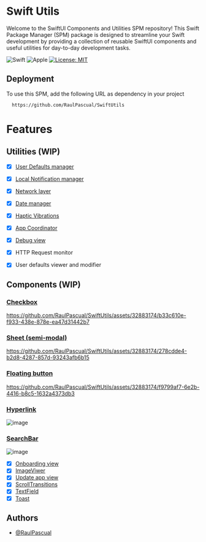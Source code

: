 # Swift Utils

Welcome to the SwiftUI Components and Utilities SPM repository! This Swift Package Manager (SPM) package is designed to streamline your Swift development by providing a collection of reusable SwiftUI components and useful utilities for day-to-day development tasks.

![Swift](https://img.shields.io/badge/swift-F54A2A?style=for-the-badge&logo=swift&logoColor=white) ![Apple](https://img.shields.io/badge/Apple-%23000000.svg?style=for-the-badge&logo=apple&logoColor=white)
[![License: MIT](https://img.shields.io/badge/License-MIT-yellow.svg)](https://opensource.org/licenses/MIT)

## Deployment

To use this SPM, add the following URL as dependency in your project

```
  https://github.com/RaulPascual/SwiftUtils
```
# Features

## Utilities (WIP)
- [x]  [User Defaults manager](https://github.com/RaulPascual/SwiftUtils/blob/main/Sources/SwiftUtils/UserDefaultsManager.swift)
- [x]  [Local Notification manager](https://github.com/RaulPascual/SwiftUtils/blob/main/Sources/SwiftUtils/NotificationManager.swift) 
- [x]  [Network layer](https://github.com/RaulPascual/SwiftUtils/tree/main/Sources/SwiftUtils/Network)
- [x]  [Date manager](https://github.com/RaulPascual/SwiftUtils/blob/main/Sources/SwiftUtils/DateFormatManager.swift)
- [x]  [Haptic Vibrations](https://github.com/RaulPascual/SwiftUtils/blob/main/Sources/SwiftUtils/HapticVibration.swift)
- [x]  [App Coordinator](https://github.com/RaulPascual/SwiftUtils/blob/main/Sources/SwiftUtils/AppCoordinator)
- [x]  [Debug view](https://github.com/RaulPascual/SwiftUtils/blob/main/Sources/SwiftUtils/DebugView)
  - [x] HTTP Request monitor
  - [x] User defaults viewer and modifier


## Components (WIP)

### [Checkbox](https://github.com/RaulPascual/SwiftUtils/tree/main/Sources/UIComponents/Checkbox)
https://github.com/RaulPascual/SwiftUtils/assets/32883174/b33c610e-f933-438e-878e-ea47d31442b7

### [Sheet (semi-modal)](https://github.com/RaulPascual/SwiftUtils/tree/main/Sources/UIComponents/CustomSheet)
https://github.com/RaulPascual/SwiftUtils/assets/32883174/278cdde4-b2d8-4287-857d-93243afb6b15

###  [Floating button](https://github.com/RaulPascual/SwiftUtils/tree/main/Sources/UIComponents/FloatingButton)
https://github.com/RaulPascual/SwiftUtils/assets/32883174/f9799af7-6e2b-4416-b8c5-1632a4373db3

### [Hyperlink](https://github.com/RaulPascual/SwiftUtils/tree/main/Sources/UIComponents/Hyperlink)
![image](https://github.com/RaulPascual/SwiftUtils/assets/32883174/a013ba1d-a24e-46ec-87e1-551c65de8d57)

### [SearchBar](https://github.com/RaulPascual/SwiftUtils/tree/main/Sources/UIComponents/SearchBar)
![image](https://github.com/RaulPascual/SwiftUtils/assets/32883174/63685c72-b4f5-411e-a7f2-6d211eeffccf)



- [x]  [Onboarding view](https://github.com/RaulPascual/SwiftUtils/tree/main/Sources/UIComponents/Onboarding)
- [x]  [ImageViwer](https://github.com/RaulPascual/SwiftUtils/tree/main/Sources/UIComponents/ImageViwer)
- [x]  [Update app view](https://github.com/RaulPascual/SwiftUtils/tree/main/Sources/UIComponents/UpdateAppView)
- [x]  [ScrollTransitions](https://github.com/RaulPascual/SwiftUtils/tree/main/Sources/UIComponents/ScrollTransitions)
- [x]  [TextField](https://github.com/RaulPascual/SwiftUtils/tree/main/Sources/UIComponents/TextField)
- [x]  [Toast](https://github.com/RaulPascual/SwiftUtils/tree/main/Sources/UIComponents/Toast)

## Authors

- [@RaulPascual](https://www.github.com/RaulPascual)
